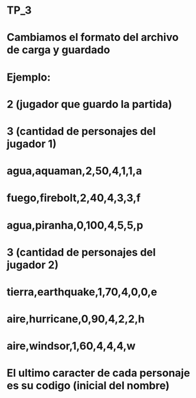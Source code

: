 # TP_3

# Cambiamos el formato del archivo de carga y guardado

# Ejemplo:

# 2 (jugador que guardo la partida)
# 3 (cantidad de personajes del jugador 1)
# agua,aquaman,2,50,4,1,1,a
# fuego,firebolt,2,40,4,3,3,f
# agua,piranha,0,100,4,5,5,p
# 3 (cantidad de personajes del jugador 2)
# tierra,earthquake,1,70,4,0,0,e
# aire,hurricane,0,90,4,2,2,h
# aire,windsor,1,60,4,4,4,w

# El ultimo caracter de cada personaje es su codigo (inicial del nombre)
